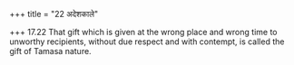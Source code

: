 +++
title = "22 अदेशकाले"

+++
17.22 That gift which is given at the wrong place and wrong time to
unworthy recipients, without due respect and with contempt, is called
the gift of Tamasa nature.
